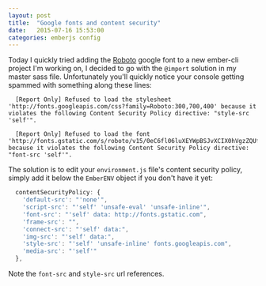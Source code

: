 ```yaml
---
layout: post
title:  "Google fonts and content security"
date:   2015-07-16 15:53:00
categories: emberjs config
---
```


Today I quickly tried adding the [Roboto][roboto] google font to a new ember-cli project I'm working on, I decided to go with the `@import` solution in my master sass file. Unfortunately you'll quickly notice your console getting spammed with something along these lines:

```
  [Report Only] Refused to load the stylesheet 'http://fonts.googleapis.com/css?family=Roboto:300,700,400' because it violates the following Content Security Policy directive: "style-src 'self'".

  [Report Only] Refused to load the font 'http://fonts.gstatic.com/s/roboto/v15/0eC6fl06luXEYWpBSJvXCIX0hVgzZQUfRDuZrPvH3D8.woff2' because it violates the following Content Security Policy directive: "font-src 'self'".
```

The solution is to edit your `environment.js` file's content security policy, simply add it below the `EmberENV` object if you don't have it yet:

```javascript
  contentSecurityPolicy: {
    'default-src': "'none'",
    'script-src': "'self' 'unsafe-eval' 'unsafe-inline'",
    'font-src': "'self' data: http://fonts.gstatic.com",
    'frame-src': "",
    'connect-src': "'self' data:",
    'img-src': "'self' data:",
    'style-src': "'self' 'unsafe-inline' fonts.googleapis.com",
    'media-src': "'self'"
  },
```

Note the `font-src` and `style-src` url references.

[roboto]: https://www.google.com/fonts#UsePlace:use/Collection:Roboto
